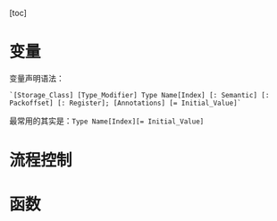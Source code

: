 [toc]


# 变量

变量声明语法：

    `[Storage_Class] [Type_Modifier] Type Name[Index] [: Semantic] [: Packoffset] [: Register]; [Annotations] [= Initial_Value]`

最常用的其实是：`Type Name[Index][= Initial_Value]`




# 流程控制

# 函数

